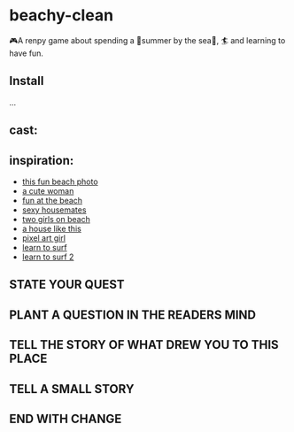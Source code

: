 # beachy-clean

🎮A renpy game about spending a 🌴summer by the sea🌊, 🏄 and learning to have fun. 

## Install ##
...

## cast:

## inspiration:
* [this fun beach photo](https://www.lomography.com/tags/15408-beach/photos/12917764?order=popular)
* [a cute woman](https://www.lomography.com/homes/ccwu/albums/2007786-13)
* [fun at the beach](https://www.lomography.com/tags/15408-beach/photos/13724079?order=popular)
* [sexy housemates](https://www.lomography.com/homes/japsix/photos/6122025)
* [two girls on beach](https://www.lomography.com/homes/japsix/albums/1649801-seychelles-holga-cross/12067558)
* [a house like this](https://www.behance.net/gallery/95221169/Cozy-hut)
* [pixel art girl](https://i.pinimg.com/736x/0b/fd/6c/0bfd6cea7fe9219015718c7f15d83f17.jpg)
* [learn to surf](https://purosurf.com/academy)
* [learn to surf 2](https://www.youtube.com/watch?v=OHpG_rNj8eQ)

## STATE YOUR QUEST ##
## PLANT A QUESTION IN THE READERS MIND ##
## TELL THE STORY OF WHAT DREW YOU TO THIS PLACE ##
## TELL A SMALL STORY ##
## END WITH CHANGE ##
